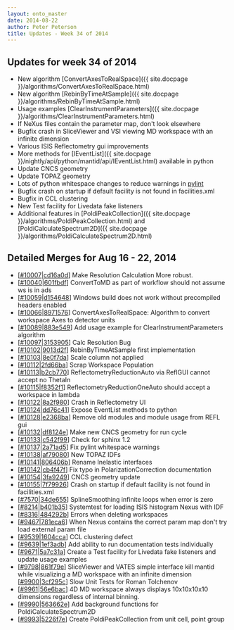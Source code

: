 ```yaml
---
layout: onto_master
date: 2014-08-22
author: Peter Peterson
title: Updates - Week 34 of 2014
---
```

Updates for week 34 of 2014
---------------------------
* New algorithm [ConvertAxesToRealSpace]({{ site.docpage }}/algorithms/ConvertAxesToRealSpace.html)
* New algorithm [RebinByTimeAtSample]({{ site.docpage }}/algorithms/RebinByTimeAtSample.html)
* Usage examples [ClearInstrumentParameters]({{ site.docpage }}/algorithms/ClearInstrumentParameters.html)
* If NeXus files contain the parameter map, don't look elsewhere
* Bugfix crash in SliceViewer and VSI viewing MD workspace with an infinite dimension
* Various ISIS Reflectometry gui improvements
* More methods for [IEventList]({{ site.docpage }}/nightly/api/python/mantid/api/IEventList.html) available in python
* Update CNCS geometry
* Update TOPAZ geometry
* Lots of python whitespace changes to reduce warnings in [pylint](http://builds.mantidproject.org/view/Static%20Analysis/job/pylint_develop/)
* Bugfix crash on startup if default facility is not found in facilities.xml
* Bugfix in CCL clustering
* New Test facility for Livedata fake listeners
* Additional features in [PoldiPeakCollection]({{ site.docpage }}/algorithms/PoldiPeakCollection.html) and [PoldiCalculateSpectrum2D]({{ site.docpage }}/algorithms/PoldiCalculateSpectrum2D.html)

Detailed Merges for Aug 16 - 22, 2014
-------------------------------------
* \[[#10007](http://trac.mantidproject.org/mantid/ticket/10007)\|[cd16a0d](https://github.com/mantidproject/mantid/commit/cd16a0dc651afa655a6ef156d184fc22f7be0b00)\] Make Resolution Calculation More robust.
* \[[#10040](http://trac.mantidproject.org/mantid/ticket/10040)\|[601fbdf](https://github.com/mantidproject/mantid/commit/601fbdf6b31ff9cefa1adc8990f5d7cb3036b073)\] ConvertToMD as part of workflow should not assume ws is in ads
* \[[#10059](http://trac.mantidproject.org/mantid/ticket/10059)\|[d154648](https://github.com/mantidproject/mantid/commit/d154648ff0cddd40f7a0b84db8a602ee56f72962)\] Windows build does not work without precompiled headers enabled
* \[[#10066](http://trac.mantidproject.org/mantid/ticket/10066)\|[8971576](https://github.com/mantidproject/mantid/commit/897157605340e939a837716b07b8474c8be8d905)\] ConvertAxesToRealSpace: Algorithm to convert workspace Axes to detector units
* \[[#10089](http://trac.mantidproject.org/mantid/ticket/10089)\|[883e549](https://github.com/mantidproject/mantid/commit/883e5491690164116c5b7f091cd214988139a066)\] Add usage example for ClearInstrumentParameters algorithm
* \[[#10097](http://trac.mantidproject.org/mantid/ticket/10097)\|[3153905](https://github.com/mantidproject/mantid/commit/3153905c5371741c246dbf1e91e7ea87e784cfc7)\] Calc Resolution Bug
* \[[#10102](http://trac.mantidproject.org/mantid/ticket/10102)\|[9013d2f](https://github.com/mantidproject/mantid/commit/9013d2f543857185ec179cdff42320f56ad3f8ea)\] RebinByTimeAtSample first implementation
* \[[#10103](http://trac.mantidproject.org/mantid/ticket/10103)\|[8e0f7da](https://github.com/mantidproject/mantid/commit/8e0f7da3e762f4057b8747acbc5e0e3c1f085479)\] Scale column not applied
* \[[#10112](http://trac.mantidproject.org/mantid/ticket/10112)\|[2fd66ba](https://github.com/mantidproject/mantid/commit/2fd66ba5e164a828c5b61ad34b0c224e0534042c)\] Scrap Workspace Population
* \[[#10113](http://trac.mantidproject.org/mantid/ticket/10113)\|[b2cb770](https://github.com/mantidproject/mantid/commit/b2cb7700203339c2d51436a6d418eea918df5725)\] ReflectometryReductionAuto via ReflGUI cannot accept no ThetaIn
* \[[#10115](http://trac.mantidproject.org/mantid/ticket/10115)\|[f8352f1](https://github.com/mantidproject/mantid/commit/f8352f115526ab86b4ee5826a40a24b46f6e55b0)\] ReflectometryReductionOneAuto should accept a workspace in lambda
* \[[#10122](http://trac.mantidproject.org/mantid/ticket/10122)\|[8a2f980](https://github.com/mantidproject/mantid/commit/8a2f980b35db7b01094e0f22955b13aea733c93e)\] Crash in Reflectometry UI
* \[[#10124](http://trac.mantidproject.org/mantid/ticket/10124)\|[dd76c41](https://github.com/mantidproject/mantid/commit/dd76c413de29d5a356725ee2919fa1a823023603)\] Expose EventList methods to python
* \[[#10128](http://trac.mantidproject.org/mantid/ticket/10128)\|[e2368ba](https://github.com/mantidproject/mantid/commit/e2368bad3581082fcb2b9d64b1d42565f47ace59)\] Remove old modules and module usage from REFL gui
* \[[#10132](http://trac.mantidproject.org/mantid/ticket/10132)\|[df8124e](https://github.com/mantidproject/mantid/commit/df8124ef30a0605ce34d95df591789e343dafd76)\] Make new CNCS geometry for run cycle
* \[[#10133](http://trac.mantidproject.org/mantid/ticket/10133)\|[c542f99](https://github.com/mantidproject/mantid/commit/c542f999f449fe4c0b88870cbe5facd1b976d2ec)\] Check for sphinx 1.2
* \[[#10137](http://trac.mantidproject.org/mantid/ticket/10137)\|[2a71ad5](https://github.com/mantidproject/mantid/commit/2a71ad58767720e65e0bb67093b7d3e6c3d72db4)\] Fix pylint whitespace warnings
* \[[#10138](http://trac.mantidproject.org/mantid/ticket/10138)\|[af79080](https://github.com/mantidproject/mantid/commit/af790801af32b354328d39495590133d955dea44)\] New TOPAZ IDFs
* \[[#10141](http://trac.mantidproject.org/mantid/ticket/10141)\|[806406b](https://github.com/mantidproject/mantid/commit/806406bfc83b69a30c42e0c0fe0cad8bf4f8a014)\] Rename Inelastic interfaces
* \[[#10142](http://trac.mantidproject.org/mantid/ticket/10142)\|[cb4f47f](https://github.com/mantidproject/mantid/commit/cb4f47ff8f18d1a0ec02e058f824b4e1ed4238f9)\] Fix typo in PolarizationCorrection documentation
* \[[#10154](http://trac.mantidproject.org/mantid/ticket/10154)\|[3fa9249](https://github.com/mantidproject/mantid/commit/3fa92493be4d7818cff28674c61aac67259dea54)\] CNCS geometry update
* \[[#10155](http://trac.mantidproject.org/mantid/ticket/10155)\|[7f79926](https://github.com/mantidproject/mantid/commit/7f79926ce7181b429752e77150ab669ff30fc2b0)\] Crash on startup if default facility is not found in facilities.xml
* \[[#7570](http://trac.mantidproject.org/mantid/ticket/7570)\|[34de655](https://github.com/mantidproject/mantid/commit/34de655e1584f0ab1cf0b1f0e7a78b4fce316c36)\] SplineSmoothing infinite loops when error is zero
* \[[#8214](http://trac.mantidproject.org/mantid/ticket/8214)\|[b401b35](https://github.com/mantidproject/mantid/commit/b401b35315338b32a03aa01e10f48ca3b03eb7e2)\] Systemtest for loading ISIS histogram Nexus with IDF
* \[[#8316](http://trac.mantidproject.org/mantid/ticket/8316)\|[484292b](https://github.com/mantidproject/mantid/commit/484292b23181730388c1f50dcc0926ff167e6433)\] Errors when deleting workspaces
* \[[#9467](http://trac.mantidproject.org/mantid/ticket/9467)\|[781eca6](https://github.com/mantidproject/mantid/commit/781eca6cc7b69625d9d40dc0b409d4a2e0ad0a47)\] When Nexus contains the correct param map don't try load external param file
* \[[#9539](http://trac.mantidproject.org/mantid/ticket/9539)\|[1604cca](https://github.com/mantidproject/mantid/commit/1604ccaee22135726c174e80a42fa17d20c94856)\] CCL clustering defect
* \[[#9639](http://trac.mantidproject.org/mantid/ticket/9639)\|[1ef3adb](https://github.com/mantidproject/mantid/commit/1ef3adbd841142b9f0b30877e4a928709ec1465b)\] Add ability to run documentation tests individually
* \[[#9671](http://trac.mantidproject.org/mantid/ticket/9671)\|[5a7c31a](https://github.com/mantidproject/mantid/commit/5a7c31ab9155c0ac7ba5ec49403f4dcbbdcdca4a)\] Create a Test facility for Livedata fake listeners and update usage examples
* \[[#9798](http://trac.mantidproject.org/mantid/ticket/9798)\|[861f79e](https://github.com/mantidproject/mantid/commit/861f79ec86b059070a90bb072c57b13a09570930)\] SliceViewer and VATES simple interface kill mantid while visualizing a MD workspace with an infinite dimension
 \[[#9900](http://trac.mantidproject.org/mantid/ticket/9900)\|[3cf295c](https://github.com/mantidproject/mantid/commit/3cf295c26975beed66f393c8f1786b6b5e65b184)\] Slow Unit Tests for Roman Tolchenov
* \[[#9961](http://trac.mantidproject.org/mantid/ticket/9961)\|[56e6bac](https://github.com/mantidproject/mantid/commit/56e6bac2d721fbc0482c886a088496f594423fbf)\] 4D MD workspace always displays 10x10x10x10 dimensions regardless of internal binning.
* \[[#9990](http://trac.mantidproject.org/mantid/ticket/9990)\|[563662e](https://github.com/mantidproject/mantid/commit/563662e7dd8e6c7f06e65aada3136cd76b414d16)\] Add background functions for PoldiCalculateSpectrum2D
* \[[#9993](http://trac.mantidproject.org/mantid/ticket/9993)\|[5226f7e](https://github.com/mantidproject/mantid/commit/5226f7e8cd4bff6d6a018c9cee4b379d2ca2999e)\] Create PoldiPeakCollection from unit cell, point group
